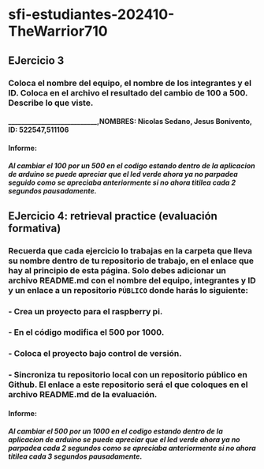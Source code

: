 # sfi-estudiantes-202410-TheWarrior710

## EJercicio 3

### Coloca el nombre del equipo, el nombre de los integrantes y el ID. Coloca en el archivo el resultado del cambio de 100 a 500. Describe lo que viste.
#### ___________________________,NOMBRES: Nicolas Sedano, Jesus Bonivento, ID: 522547,511106

#### Informe:

##### Al cambiar el 100 por un 500 en el codigo estando dentro de la aplicacion de arduino se puede apreciar que el led verde  ahora ya no parpadea seguido como se apreciaba anteriormente si no ahora titilea cada 2 segundos pausadamente.


## EJercicio 4: retrieval practice (evaluación formativa)

### Recuerda que cada ejercicio lo trabajas en la carpeta que lleva su nombre dentro de tu repositorio de trabajo, en el enlace que hay al principio de esta página. Solo debes adicionar un archivo README.md con el nombre del equipo, integrantes y ID y un enlace a un repositorio `PÚBLICO` donde harás lo siguiente:

### - Crea un proyecto para el raspberry pi.
### - En el código modifica el 500 por 1000.
### - Coloca el proyecto bajo control de versión.
### - Sincroniza tu repositorio local con un repositorio público en Github. El enlace a este repositorio será el que coloques en el archivo README.md de la evaluación.

#### Informe:

##### Al cambiar el 500 por un 1000 en el codigo estando dentro de la aplicacion de arduino se puede apreciar que el led verde  ahora ya no parpadea cada 2 segundos como se apreciaba anteriormente si no ahora titilea cada 3 segundos pausadamente.
